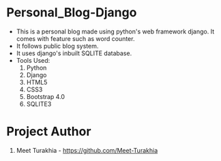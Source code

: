 # Personal_Blog-Django
- This is a personal blog made using python's web framework django. It comes with feature such as word counter. 
- It follows public blog system. 
- It uses django's inbuilt SQLITE database.
- Tools Used:
  1. Python 
  2. Django
  3. HTML5
  4. CSS3
  5. Bootstrap 4.0
  6. SQLITE3
 # Project Author
 1. Meet Turakhia - https://github.com/Meet-Turakhia

